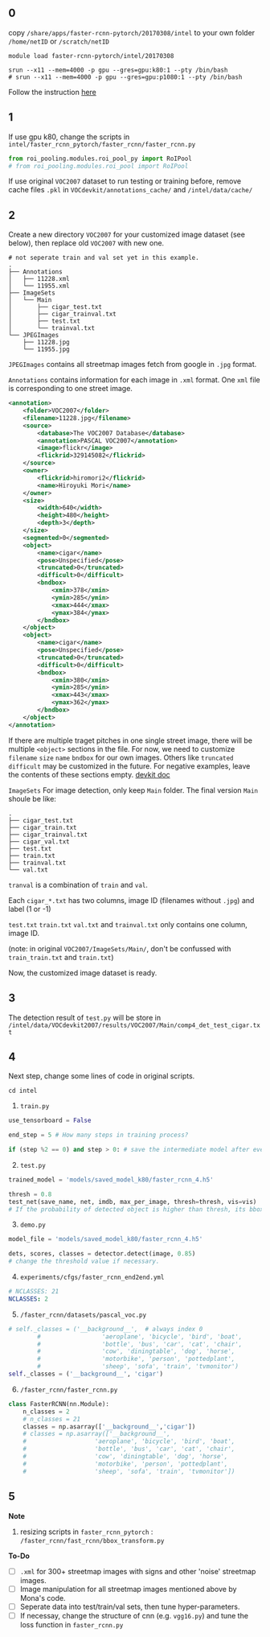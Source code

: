 ## 0

copy `/share/apps/faster-rcnn-pytorch/20170308/intel` to your own folder `/home/netID` or `/scratch/netID`

```shell
module load faster-rcnn-pytorch/intel/20170308
```
```shell
srun --x11 --mem=4000 -p gpu --gres=gpu:k80:1 --pty /bin/bash
# srun --x11 --mem=4000 -p gpu --gres=gpu:p1080:1 --pty /bin/bash
```

Follow the instruction [here](https://github.com/djfan/faster_rcnn_pytorch/blob/master/README.md) 



## 1

If use gpu k80, change the scripts in `intel/faster_rcnn_pytorch/faster_rcnn/faster_rcnn.py`

```python
from roi_pooling.modules.roi_pool_py import RoIPool
# from roi_pooling.modules.roi_pool import RoIPool
```

If use original `VOC2007` dataset to run testing or training before, remove cache files `.pkl` in `VOCdevkit/annotations_cache/` and `/intel/data/cache/` 



## 2

Create a new directory `VOC2007` for your customized image dataset (see below), then replace old `VOC2007` with new one.

```
# not seperate train and val set yet in this example.
.
├── Annotations
│   ├── 11228.xml
│   └── 11955.xml
├── ImageSets
│   └── Main
│       ├── cigar_test.txt
│       ├── cigar_trainval.txt
│       ├── test.txt
│       └── trainval.txt
└── JPEGImages
    ├── 11228.jpg
    └── 11955.jpg
```

`JPEGImages` contains all streetmap images fetch from google in `.jpg` format.

`Annotations` contains information for each image in `.xml` format. One `xml` file is corresponding to one street image. 

```xml
<annotation>
	<folder>VOC2007</folder>
	<filename>11228.jpg</filename>
	<source>
		<database>The VOC2007 Database</database>
		<annotation>PASCAL VOC2007</annotation>
		<image>flickr</image>
		<flickrid>329145082</flickrid>
	</source>
	<owner>
		<flickrid>hiromori2</flickrid>
		<name>Hiroyuki Mori</name>
	</owner>
	<size>
		<width>640</width>
		<height>480</height>
		<depth>3</depth>
	</size>
	<segmented>0</segmented>
	<object>
		<name>cigar</name>
		<pose>Unspecified</pose>
		<truncated>0</truncated>
		<difficult>0</difficult>
		<bndbox>
			<xmin>378</xmin>
			<ymin>285</ymin>
			<xmax>444</xmax>
			<ymax>384</ymax>
		</bndbox>
	</object>
	<object>
		<name>cigar</name>
		<pose>Unspecified</pose>
		<truncated>0</truncated>
		<difficult>0</difficult>
		<bndbox>
			<xmin>380</xmin>
			<ymin>285</ymin>
			<xmax>443</xmax>
			<ymax>362</ymax>
		</bndbox>
	</object>
</annotation>
```

If there are multiple traget pitches in one single street image, there will be multiple `<object>` sections in the file. For now, we need to customize `filename` `size` `name` `bndbox` for our own images. Others like `truncated` `difficult` may be customized in the future. For negative examples, leave the contents of these sections empty.  [devkit doc](http://host.robots.ox.ac.uk/pascal/VOC/voc2007/devkit_doc_07-Jun-2007.pdf)

`ImageSets` For image detection, only keep `Main` folder. The final version `Main` shoule be like:

```
.
├── cigar_test.txt
├── cigar_train.txt
├── cigar_trainval.txt
├── cigar_val.txt
├── test.txt
├── train.txt
├── trainval.txt
└── val.txt
```

`tranval` is a combination of `train` and `val`. 

Each `cigar_*.txt` has two columns, image ID (filenames without `.jpg`) and label (1 or -1)

`test.txt` `train.txt` `val.txt` and `trainval.txt` only contains one column, image ID.

(note: in original `VOC2007/ImageSets/Main/`, don't be confussed with `train_train.txt` and `train.txt`)

Now, the customized image dataset is ready.



## 3

The detection result of `test.py` will be store in `/intel/data/VOCdevkit2007/results/VOC2007/Main/comp4_det_test_cigar.txt` 



## 4

Next step, change some lines of code in original scripts. 

```
cd intel
```

1. `train.py`


```python
use_tensorboard = False

end_step = 5 # How many steps in training process? 

if (step %2 == 0) and step > 0: # save the intermediate model after every 2 steps training.
```

2. `test.py` 

```python
trained_model = 'models/saved_model_k80/faster_rcnn_4.h5'

thresh = 0.8
test_net(save_name, net, imdb, max_per_image, thresh=thresh, vis=vis)
# If the probability of detected object is higher than thresh, its bbox will be shown up. 
```

3.  `demo.py`


```python
model_file = 'models/saved_model_k80/faster_rcnn_4.h5'

dets, scores, classes = detector.detect(image, 0.85) 
# change the threshold value if necessary.
```

4.  `experiments/cfgs/faster_rcnn_end2end.yml`


```yaml
# NCLASSES: 21 
NCLASSES: 2
```

5. `/faster_rcnn/datasets/pascal_voc.py`

```python
# self._classes = ('__background__',  # always index 0
        #                 'aeroplane', 'bicycle', 'bird', 'boat',
        #                 'bottle', 'bus', 'car', 'cat', 'chair',
        #                 'cow', 'diningtable', 'dog', 'horse',
        #                 'motorbike', 'person', 'pottedplant',
        #                 'sheep', 'sofa', 'train', 'tvmonitor')        
self._classes = ('__background__', 'cigar')

```

6. `/faster_rcnn/faster_rcnn.py`

```python
class FasterRCNN(nn.Module):
	n_classes = 2
    # n_classes = 21
    classes = np.asarray(['__background__','cigar'])
    # classes = np.asarray(['__background__',
    #                   'aeroplane', 'bicycle', 'bird', 'boat',
    #                   'bottle', 'bus', 'car', 'cat', 'chair',
    #                   'cow', 'diningtable', 'dog', 'horse',
    #                   'motorbike', 'person', 'pottedplant',
    #                   'sheep', 'sofa', 'train', 'tvmonitor'])

```



## 5

**Note**

1. resizing scripts in `faster_rcnn_pytorch` :  `/faster_rcnn/fast_rcnn/bbox_transform.py`



**To-Do**

- [ ] `.xml` for 300+ streetmap images with signs and other 'noise' streetmap images.
- [ ] Image manipulation for all streetmap images mentioned above by Mona's code.
- [ ] Seperate data into test/train/val sets, then tune hyper-parameters.
- [ ] If necessay, change the structure of cnn (e.g. `vgg16.py`) and tune the loss function in `faster_rcnn.py`